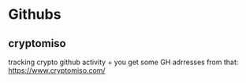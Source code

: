# Githubs


## cryptomiso

tracking crypto github activity  + you get some GH adrresses from that:
https://www.cryptomiso.com/
